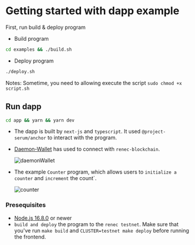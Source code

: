 # Getting started with dapp example

  First, run build & deploy program
  - Build program
  
  ```bash
  cd examples && ./build.sh
  ```
  - Deploy program
  ```bash
  ./deploy.sh
  ```
  
  Notes: Sometime, you need to allowing execute the script
  ```sudo chmod +x script.sh```
  
  ## Run dapp
  ```bash
  cd app && yarn && yarn dev
  ```
  - The dapp is built by `next-js` and `typescript`. It used `@project-serum/anchor` to interact with the program.
    </br>

  - [Daemon-Wallet](https://renec.foundation/en/support/how-to-create-a-new-demon-wallet) has used to connect with `renec-blockchain`.
  
    ![daemonWallet](../public/connect_wallet.png)

  - The example `Counter` program, which allows users to `initialize a counter` and `increment` the count`.
  
    ![counter](../public/counter.png)

  ### Presequisites

  - [Node.js 16.8.0](https://nodejs.org/en) or newer
  - `build and deploy` the program to the `renec testnet`. Make sure that you've run `make build` and `CLUSTER=testnet make deploy` before running the frontend.
